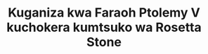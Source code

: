 ---
layout: quote
permalink: /ny/
langtag: ny
type: modern
script: Latn
langName: Chichewa, Chewa, Nyanja
englishLangName: Chichewa, Chewa, Nyanja
title: Kuganiza kwa Faraoh Ptolemy V kuchokera kumtsuko wa Rosetta Stone
quote: Zitsatira za ziganizo izi zidzakatidwa mu hieroglyphs, demotic, ndi Greek pa ma slab a basalt ndipo adzakhala m'matemplo a order yoyamba, yachiwiri, ndi yachitatu pamodzi ndi chithunzi cha Ptolemy, mulungu wosauka.
reference: Kuganiza kwa Faraoh Ptolemy V pa Rosetta Stone, 196 B.C., British Museum.
imageAlt: Koini ndi chithunzi cha Ptolemy V
selectAriaLabel: Sanjira/r njira 
buttonRandom: Oposya
direction: ltr
---